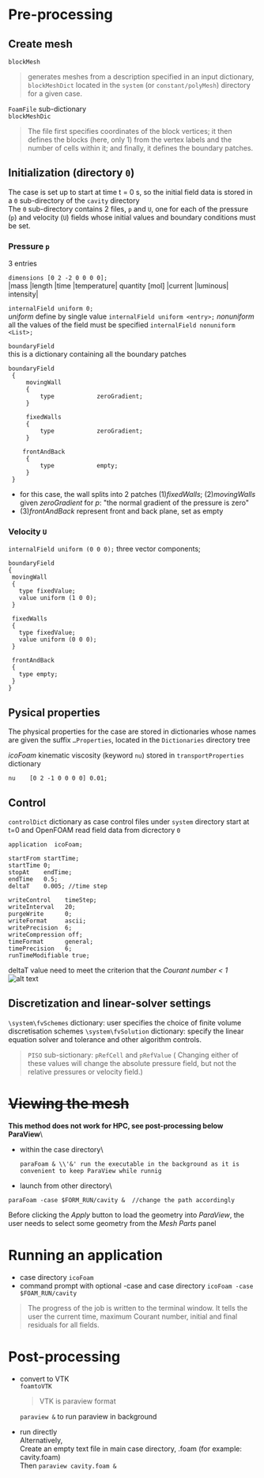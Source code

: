 # Pre-processing

## Create mesh
`blockMesh`
> generates meshes from a description specified in an input dictionary, 
> `blockMeshDict` located in the `system` (or `constant/polyMesh`) directory for a given case.

`FoamFile` sub-dictionary\
`blockMeshDic`
> The file first specifies coordinates of the block vertices; 
> it then defines the blocks (here, only 1) from the vertex labels and the number of cells within it; 
> and finally, it defines the boundary patches.

## Initialization (directory `0`)
The case is set up to start at time t = 0 s, so the initial field data is stored in a `0` sub-directory of the `cavity` directory\
The `0` sub-directory contains 2 files, `p` and `U`, one for each of the pressure (`p`) and velocity (`U`) fields whose initial values and boundary conditions must be set. 

 ### Pressure `p`
 3 entries
 
 `dimensions [0 2 -2 0 0 0 0]; `\
 |mass |length |time |temperature| quantity [mol] |current |luminous| intensity|
 
 `internalField uniform 0;`\
 _uniform_ define by single value `internalField uniform <entry>;`
 _nonuniform_ all the values of the field must be specified `internalField nonuniform <List>;`
 
 `boundaryField`\
 this is a dictionary containing all the boundary patches
 ```
 boundaryField
  {
      movingWall
      {
          type            zeroGradient;
      }
  
      fixedWalls
      {
          type            zeroGradient;
      }
  
     frontAndBack
      {
          type            empty;
      }
  }
 ```
 
 - for this case, the wall splits into 2 patches (1)_fixedWalls_; (2)_movingWalls_ 
   given _zeroGradient_ for _p_: "the normal gradient of the pressure is zero"
 - (3)_frontAndBack_ represent front and back plane, set as empty

### Velocity `U`
 `internalField uniform (0 0 0);` three vector components;
 ```
 boundaryField
 {
  movingWall
  {
    type fixedValue;
    value uniform (1 0 0);
  }
  
  fixedWalls 
  {
    type fixedValue;
    value uniform (0 0 0);
  }
  
  frontAndBack
  {
    type empty;
  }
 }
 ```
 
 ## Pysical properties
 The physical properties for the case are stored in dictionaries whose names are given the suffix `…Properties`, located in the `Dictionaries` directory tree

_icoFoam_
kinematic viscosity (keyword `nu`) stored in `transportProperties` dictionary
```
nu    [0 2 -1 0 0 0 0] 0.01;
```

## Control
`controlDict` dictionary as case control files under `system` directory
start at t=0 and OpenFOAM read field data from dicrectory `0`
```
application  icoFoam;

startFrom startTime;
startTime 0;
stopAt    endTime;
endTime   0.5;
deltaT    0.005; //time step

writeControl    timeStep;
writeInterval   20;
purgeWrite      0;
writeFormat     ascii;
writePrecision  6;
writeCompression off;
timeFormat      general;
timePrecision   6;
runTimeModifiable true;
```
deltaT value need to meet the criterion that the _Courant number < 1_
![alt text](https://cdn.cfd.direct/docs/user-guide-v4/img/user23x.png)

## Discretization and linear-solver settings
`\system\fvSchemes` dictionary: user specifies the choice of finite volume discretisation schemes 
`\system\fvSolution` dictionary: specify the linear equation solver and tolerance and other algorithm controls.
> `PISO` sub-sictionary: `pRefCell` and `pRefValue` ( Changing either of these values will change the absolute pressure field, but not the relative pressures or velocity field.)

# ~~Viewing the mesh~~
__This method does not work for HPC, see post-processing below__
__ParaView__\
- within the case directory\
  ```
  paraFoam & \\'&' run the executable in the background as it is convenient to keep ParaView while runnig
  ```
- launch from other directory\
```
paraFoam -case $FORM_RUN/cavity &  //change the path accordingly
```

Before clicking the _Apply_ button to load the geometry into _ParaView_, the user needs to select some geometry from the _Mesh Parts_ panel

# Running an application
- case directory
  `icoFoam`
- command prompt with optional -case and case directory
  `icoFoam -case $FOAM_RUN/cavity`
> The progress of the job is written to the terminal window. It tells the user the current time, maximum Courant number, initial and final residuals for all fields.

# Post-processing
- convert to VTK\
  `foamtoVTK` 
  > VTK is paraview format
  
  `paraview &` to run paraview in background

- run directly\
  Alternatively,\
  Create an empty text file in main case directory, <name>.foam (for example: cavity.foam)\
  Then `paraview cavity.foam &`
